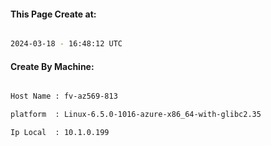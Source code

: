 
   
#### This Page Create at:

```bash

2024-03-18 - 16:48:12 UTC

```

#### Create By Machine:

```bash

Host Name : fv-az569-813

platform  : Linux-6.5.0-1016-azure-x86_64-with-glibc2.35

Ip Local  : 10.1.0.199

```

